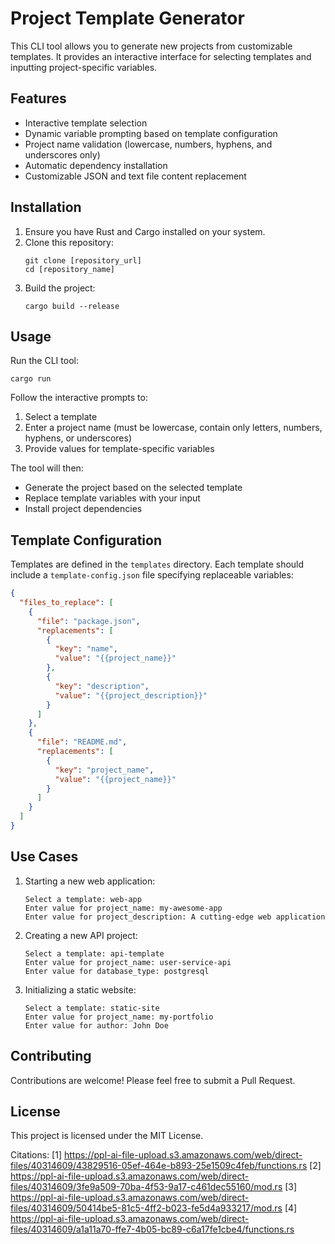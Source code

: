 # Project Template Generator

This CLI tool allows you to generate new projects from customizable templates. It provides an interactive interface for selecting templates and inputting project-specific variables.

## Features

- Interactive template selection
- Dynamic variable prompting based on template configuration
- Project name validation (lowercase, numbers, hyphens, and underscores only)
- Automatic dependency installation
- Customizable JSON and text file content replacement

## Installation

1. Ensure you have Rust and Cargo installed on your system.
2. Clone this repository:
   ```
   git clone [repository_url]
   cd [repository_name]
   ```
3. Build the project:
   ```
   cargo build --release
   ```

## Usage

Run the CLI tool:

```
cargo run
```

Follow the interactive prompts to:
1. Select a template
2. Enter a project name (must be lowercase, contain only letters, numbers, hyphens, or underscores)
3. Provide values for template-specific variables

The tool will then:
- Generate the project based on the selected template
- Replace template variables with your input
- Install project dependencies

## Template Configuration

Templates are defined in the `templates` directory. Each template should include a `template-config.json` file specifying replaceable variables:

```json
{
  "files_to_replace": [
    {
      "file": "package.json",
      "replacements": [
        {
          "key": "name",
          "value": "{{project_name}}"
        },
        {
          "key": "description",
          "value": "{{project_description}}"
        }
      ]
    },
    {
      "file": "README.md",
      "replacements": [
        {
          "key": "project_name",
          "value": "{{project_name}}"
        }
      ]
    }
  ]
}
```

## Use Cases

1. Starting a new web application:
   ```
   Select a template: web-app
   Enter value for project_name: my-awesome-app
   Enter value for project_description: A cutting-edge web application
   ```

2. Creating a new API project:
   ```
   Select a template: api-template
   Enter value for project_name: user-service-api
   Enter value for database_type: postgresql
   ```

3. Initializing a static website:
   ```
   Select a template: static-site
   Enter value for project_name: my-portfolio
   Enter value for author: John Doe
   ```

## Contributing

Contributions are welcome! Please feel free to submit a Pull Request.

## License

This project is licensed under the MIT License.

Citations:
[1] https://ppl-ai-file-upload.s3.amazonaws.com/web/direct-files/40314609/43829516-05ef-464e-b893-25e1509c4feb/functions.rs
[2] https://ppl-ai-file-upload.s3.amazonaws.com/web/direct-files/40314609/3fe9a509-70ba-4f53-9a17-c461dec55160/mod.rs
[3] https://ppl-ai-file-upload.s3.amazonaws.com/web/direct-files/40314609/50414be5-81c5-4ff2-b023-fe5d4a933217/mod.rs
[4] https://ppl-ai-file-upload.s3.amazonaws.com/web/direct-files/40314609/a1a11a70-ffe7-4b05-bc89-c6a17fe1cbe4/functions.rs